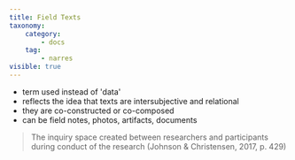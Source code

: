 ```yaml
---
title: Field Texts
taxonomy:
    category:
        - docs
    tag:
        - narres
visible: true
---
```

- term used instead of 'data'
- reflects the idea that texts are intersubjective and relational
- they are co-constructed or co-composed
- can be field notes, photos, artifacts, documents

> The inquiry space created between researchers and participants during
conduct of the research (Johnson & Christensen, 2017, p. 429)
